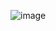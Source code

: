 
![image](https://github.com/ilrexho2011/Project-EULER-Possible-Solutions-Problems-201_to_300/assets/61479363/d428be41-670d-499b-9532-eece3e30a762)
